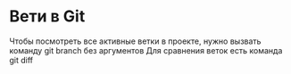 # Вети в Git
Чтобы посмотреть все активные ветки в проекте, нужно вызвать команду git branch без аргументов
Для сравнения веток есть команда git diff
